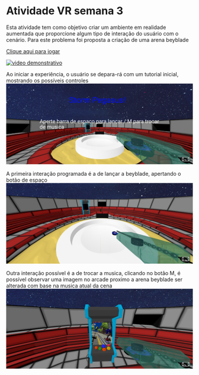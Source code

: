 # Atividade VR semana 3
Esta atividade tem como objetivo criar um ambiente em realidade aumentada que proporcione algum tipo de interação do usuário com o cenário. Para este problema foi proposta a criação de uma arena beyblade


<a href="https://imoutofbounds.github.io/augmented-reality-and-VR-experiments/aFrame/">Clique aqui para jogar</a>

[![video demonstrativo](https://www.youtube.com/embed/tTGEtF3KW78?si=bqWNKBH7pfnaCWO0/maxresdefault.jpg)](https://www.youtube.com/embed/tTGEtF3KW78?si=bqWNKBH7pfnaCWO0)

Ao iniciar a experiência, o usuário se depara-rá com um tutorial inicial, mostrando os possíveis controles
<img src="./img/start.png">

A primeira interação programada é a de lançar a beyblade, apertando o botão de espaço
<img src="./img/play.png">

Outra interação possível é a de trocar a musica, clicando no botão M, é possível observar uma imagem no arcade proximo a arena beyblade ser
alterada com base na musica atual da cena 
<img src="./img/song.png">